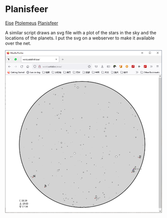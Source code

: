 # Planisfeer

[Eise](README.md) [Ptolemeus](ptolemeus.md) [Planisfeer](planisfeer.md)

A similar script draws an svg file with a plot of the stars in the sky
and the locations of the planets. I put the svg on a webserver to make
it available over the net.

![image of the eise planisfeer map, web version](https://github.com/wisze/eise/blob/master/2021-10-19.png)
 
